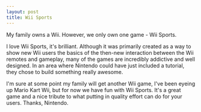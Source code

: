 ```yaml
---
layout: post
title: Wii Sports
---
```


My family owns a Wii. However, we only own one game - Wii Sports. 

I love Wii Sports, it's brilliant. Although it was primarily created as a way to show new Wii users the basics of the then-new interaction between the Wii remotes and gameplay, many of the games are incredibly addictive and well designed. In an area where Nintendo could have just included a tutorial, they chose to build something really awesome.

I'm sure at some point my family will get another Wii game, I've been eyeing up Mario Kart Wii, but for now we have fun with Wii Sports. It's a great game and a nice tribute to what putting in quality effort can do for your users. Thanks, Nintendo. 